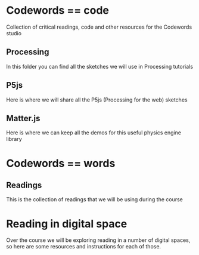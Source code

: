 # Codewords == code
Collection of critical readings, code and other resources for the Codewords studio

## Processing
In this folder you can find all the sketches we will use in Processing tutorials

## P5js
Here is where we will share all the P5js (Processing for the web) sketches

## Matter.js
Here is where we can keep all the demos for this useful physics engine library

# Codewords == words

## Readings
This is the collection of readings that we will be using during the course

# Reading in digital space
Over the course we will be exploring reading in a number of digital spaces, so here are some resources and instructions for each of those.
